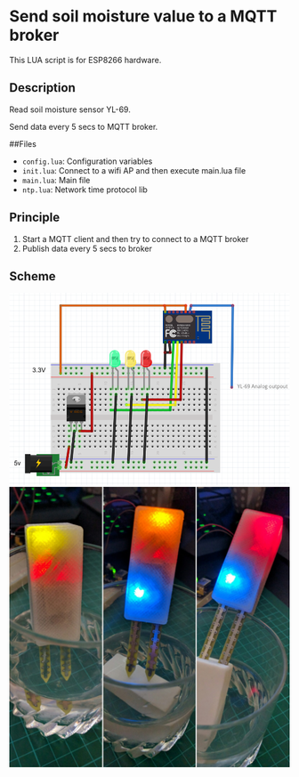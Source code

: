 # Send soil moisture value to a MQTT broker

This LUA script is for ESP8266 hardware.

## Description

Read soil moisture sensor YL-69.

Send data every 5 secs to MQTT broker.

##Files
* ``config.lua``: Configuration variables
* ``init.lua``: Connect to a wifi AP and then execute main.lua file
* ``main.lua``: Main file
* ``ntp.lua``: Network time protocol lib

## Principle

1. Start a MQTT client and then try to connect to a MQTT broker
2. Publish data every 5 secs to broker

## Scheme

![scheme](https://github.com/Wifsimster/soil-moisture-mqtt/blob/master/sketch.png)
![scheme](https://github.com/Wifsimster/soil-moisture-mqtt/blob/master/IMG_20160706_105929.jpg)
